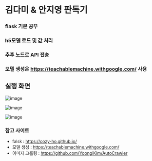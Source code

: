 # 김다미 & 안지영 판독기

### flask 기본 공부
### h5모델 로드 및 값 처리
### 추후 노드로 API 전송
### 모델 생성은 https://teachablemachine.withgoogle.com/ 사용

## 실행 화면
![image](https://user-images.githubusercontent.com/59307414/91176981-06f55d00-e71e-11ea-88cc-597abbd0081d.png)

![image](https://user-images.githubusercontent.com/59307414/91177461-b6323400-e71e-11ea-8f81-76ff4608b019.png)

![image](https://user-images.githubusercontent.com/59307414/91177478-bfbb9c00-e71e-11ea-86cb-b3b52dde3119.png)

### 참고 사이트
- falsk : https://cozy-ho.github.io/
- 모델 생성 : https://teachablemachine.withgoogle.com/
- 이미지 크롤링 : https://github.com/YoongiKim/AutoCrawler
